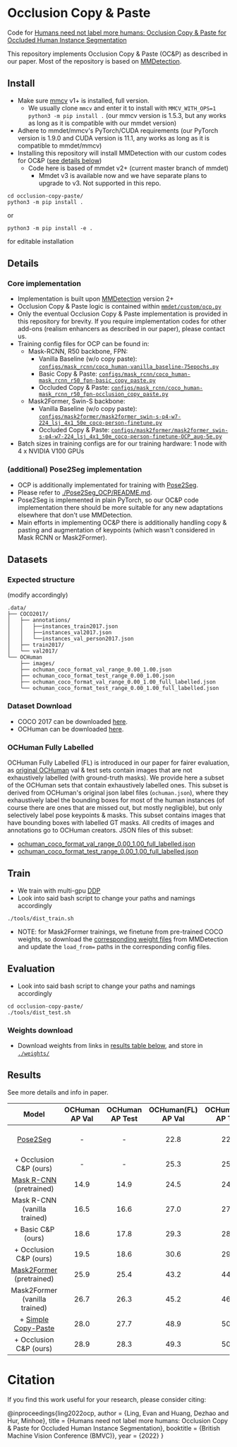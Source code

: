 # Occlusion Copy & Paste

Code for [Humans need not label more humans: Occlusion Copy & Paste for Occluded Human Instance Segmentation]()

This repository implements Occlusion Copy & Paste (OC&P) as described in our paper. Most of the repository is based on [MMDetection](https://github.com/open-mmlab/mmdetection).

## Install 

- Make sure [mmcv](https://github.com/open-mmlab/mmcv) v1+ is installed, full version.
  - We usually clone `mmcv` and enter it to install with `MMCV_WITH_OPS=1 python3 -m pip install .`  (our mmcv version is 1.5.3, but any works as long as it is compatible with our mmdet version) 
- Adhere to mmdet/mmcv's PyTorch/CUDA requirements (our PyTorch version is 1.9.0 and CUDA version is 11.1, any works as long as it is compatible to mmdet/mmcv)
- Installing this repository will install MMDetection with our custom codes for OC&P ([see details below](#core-implementation))
  - Code here is based of mmdet v2+ (current master branch of mmdet) 
    - Mmdet v3 is available now and we have separate plans to upgrade to v3. Not supported in this repo. 

```
cd occlusion-copy-paste/
python3 -m pip install . 
```
or 

```
python3 -m pip install -e . 
```
for editable installation

## Details 

### Core implementation

- Implementation is built upon [MMDetection](https://github.com/open-mmlab/mmdetection) version 2+
- Occlusion Copy & Paste logic is contained within [`mmdet/custom/ocp.py`](./mmdet/custom/ocp.py)
- Only the eventual Occlusion Copy & Paste implementation is provided in this repository for brevity. If you require implementation codes for other add-ons (realism enhancers as described in our paper), please contact us.  
- Training config files for OCP can be found in: 
  - Mask-RCNN, R50 backbone, FPN:
    - Vanilla Baseline (w/o copy paste): [`configs/mask_rcnn/coco_human-vanilla_baseline-75epochs.py`](configs/mask_rcnn/coco_human-vanilla_baseline-75epochs.py)
    - Basic Copy & Paste: [`configs/mask_rcnn/coco_human-mask_rcnn_r50_fpn-basic_copy_paste.py`](configs/mask_rcnn/coco_human-mask_rcnn_r50_fpn-basic_copy_paste.py)
    - Occluded Copy & Paste: [`configs/mask_rcnn/coco_human-mask_rcnn_r50_fpn-occlusion_copy_paste.py`](configs/mask_rcnn/coco_human-mask_rcnn_r50_fpn-occlusion_copy_paste.py)
  - Mask2Former, Swin-S backbone: 
    - Vanilla Baseline (w/o copy paste): [`configs/mask2former/mask2former_swin-s-p4-w7-224_lsj_4x1_50e_coco-person-finetune.py`](configs/mask2former/mask2former_swin-s-p4-w7-224_lsj_4x1_50e_coco-person-finetune.py)
    - Occluded Copy & Paste: [`configs/mask2former/mask2former_swin-s-p4-w7-224_lsj_4x1_50e_coco-person-finetune-OCP_aug-5e.py`](configs/mask2former/mask2former_swin-s-p4-w7-224_lsj_4x1_50e_coco-person-finetune-OCP_aug-5e.py)
- Batch sizes in training configs are for our training hardware: 1 node with 4 x NVIDIA V100 GPUs

### (additional) Pose2Seg implementation 

- OCP is additionally implementated for training with [Pose2Seg](https://github.com/liruilong940607/Pose2Seg). 
- Please refer to [./Pose2Seg_OCP/README.md](./Pose2Seg_OCP/README.md). 
- Pose2Seg is implemented in plain PyTorch, so our OC&P code implementation there should be more suitable for any new adaptations elsewhere that don't use MMDetection. 
- Main efforts in implementing OC&P there is additionally handling copy & pasting and augmentation of keypoints (which wasn't considered in Mask RCNN or Mask2Former).


## Datasets

### Expected structure

(modify accordingly)

```
.data/
├── COCO2017/
│   ├── annotations/
│   │   ├──instances_train2017.json
│   │   ├──instances_val2017.json
│   │   └──instances_val_person2017.json
│   ├── train2017/
│   └── val2017/           
└── OCHuman                    
    ├── images/ 
    ├── ochuman_coco_format_val_range_0.00_1.00.json 
    ├── ochuman_coco_format_test_range_0.00_1.00.json
    ├── ochuman_coco_format_val_range_0.00_1.00_full_labelled.json
    └── ochuman_coco_format_test_range_0.00_1.00_full_labelled.json
```

### Dataset Download

- COCO 2017 can be downloaded [here](https://cocodataset.org/#download). 
- OCHuman can be downloaded [here](https://github.com/liruilong940607/OCHumanApi).

### OCHuman Fully Labelled

OCHuman Fully Labelled (FL) is introduced in our paper for fairer evaluation, as [original OCHuman](https://github.com/liruilong940607/OCHumanApi) val & test sets contain images that are not exhaustively labelled (with ground-truth masks). We provide here a subset of the OCHuman sets that contain exhaustively labelled ones. This subset is derived from OCHuman's original json label files (`ochuman.json`), where they exhaustively label the bounding boxes for most of the human instances (of course there are ones that are missed out, but mostly negligible), but only selectively label pose keypoints & masks. This subset contains images that have bounding boxes with labelled GT masks. All credits of images and annotations go to OCHuman creators. JSON files of this subset: 
  - [ochuman_coco_format_val_range_0.00_1.00_full_labelled.json]()
  - [ochuman_coco_format_test_range_0.00_1.00_full_labelled.json]()

## Train

- We train with multi-gpu [DDP](https://pytorch.org/tutorials/intermediate/ddp_tutorial.html)
- Look into said bash script to change your paths and namings accordingly

```
./tools/dist_train.sh
```

- NOTE: for Mask2Former trainings, we finetune from pre-trained COCO weights, so download the [corresponding weight files](https://github.com/open-mmlab/mmdetection/tree/master/configs/mask2former) from MMDetection and update the `load_from=` paths in the corresponding config files.

## Evaluation

- Look into said bash script to change your paths and namings accordingly

```
cd occlusion-copy-paste/
./tools/dist_test.sh
```

### Weights download

- Download weights from links in [results table below](#results), and store in [`./weights/`](./weights/)

## Results

See more details and info in paper.


|         Model                  |  OCHuman AP Val | OCHuman AP Test | OCHuman(FL) AP Val | OCHuman(FL) AP Test | Config |   Weights   |
| :----------------------------: | :-------------: | :-------------: | :----------------: | :-----------------: | :----: | :---------: |
|   [Pose2Seg](https://arxiv.org/abs/1803.10683) |         -       |       -         |        22.8        |        22.9         |   -    |  [from their repo](https://github.com/liruilong940607/Pose2Seg) |
|  + Occlusion C&P (ours)        |         -       |       -         |        25.3        |        25.1         |   -    |  [gdrive dl link]() |
|   [Mask R-CNN](https://arxiv.org/abs/1703.06870) (pretrained)      |       14.9      |      14.9       |        24.5        |        24.9         |   [from mmdet](https://github.com/open-mmlab/mmdetection/blob/master/configs/mask_rcnn/mask_rcnn_r50_fpn_mstrain-poly_3x_coco.py)    |  [from mmdet](https://github.com/open-mmlab/mmdetection/tree/master/configs/mask_rcnn) |
|   Mask R-CNN (vanilla trained) |       16.5      |      16.6       |        27.0        |        27.4         |   [cfg](configs/mask_rcnn/coco_human-vanilla_baseline-75epochs.py)    |  -  |
|  + Basic C&P (ours)            |       18.6      |      17.8       |        29.3        |        28.5         |   [cfg](configs/mask_rcnn/coco_human-mask_rcnn_r50_fpn-basic_copy_paste.py)    |  [gdrive dl link](https://drive.google.com/uc?confirm=t&id=1wE0wwPDfkSBJjdStaXySCVFazFhVUnRv) |
|  + Occlusion C&P (ours)        |       19.5      |      18.6       |        30.6        |        29.9         |   [cfg](configs/mask_rcnn/coco_human-mask_rcnn_r50_fpn-occlusion_copy_paste.py)    |  [gdrive dl link](https://drive.google.com/uc?confirm=t&id=1VdZfaK8Ck79RtYn6FDqAS3o_2kpINauc) |
|   [Mask2Former](https://arxiv.org/abs/2112.01527) (pretrained)     |       25.9      |      25.4       |        43.2        |        44.7         |   [from mmdet](https://github.com/open-mmlab/mmdetection/blob/master/configs/mask2former/mask2former_swin-s-p4-w7-224_lsj_8x2_50e_coco.py)    |  [from mmdet](https://github.com/open-mmlab/mmdetection/tree/master/configs/mask2former) |
|   Mask2Former (vanilla trained)|       26.7      |      26.3       |        45.2        |        46.4         |   [cfg](configs/mask2former/mask2former_swin-s-p4-w7-224_lsj_4x1_50e_coco-person-finetune.py)    |  -  |
|  + [Simple Copy-Paste](https://arxiv.org/abs/2012.07177)           |       28.0      |      27.7       |        48.9        |        50.2         |   [cfg](configs/mask2former/mask2former_swin-s-p4-w7-224_lsj_4x1_50e_coco-person-finetune-SCP-5e.py)   |  - |
|  + Occlusion C&P (ours)        |       28.9      |      28.3       |        49.3        |        50.6         |   [cfg](configs/mask2former/mask2former_swin-s-p4-w7-224_lsj_4x1_50e_coco-person-finetune-OCP_aug-5e.py)    |  [gdrive dl link](https://drive.google.com/uc?confirm=t&id=1K48JBMgQlWM2z7g3rFslfbX_KIw8KH-o) |


# Citation 

If you find this work useful for your research, please consider citing:

@inproceedings{ling2022ocp,
    author = {Ling, Evan and Huang, Dezhao and Hur, Minhoe},
    title = {Humans need not label more humans: Occlusion Copy \& Paste for Occluded Human Instance Segmentation},
    booktitle = {British Machine Vision Conference (BMVC)},
    year = {2022}
}